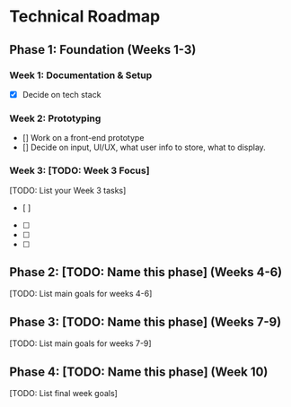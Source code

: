 # Technical Roadmap

## Phase 1: Foundation (Weeks 1-3)
### Week 1: Documentation & Setup
- [x] Decide on tech stack

### Week 2: Prototyping
- [] Work on a front-end prototype
- [] Decide on input, UI/UX, what user info to store, what to display.

### Week 3: [TODO: Week 3 Focus]
[TODO: List your Week 3 tasks]
- [ ] 
- [ ] 
- [ ] 
- [ ] 

## Phase 2: [TODO: Name this phase] (Weeks 4-6)
[TODO: List main goals for weeks 4-6]

## Phase 3: [TODO: Name this phase] (Weeks 7-9)
[TODO: List main goals for weeks 7-9]

## Phase 4: [TODO: Name this phase] (Week 10)
[TODO: List final week goals]